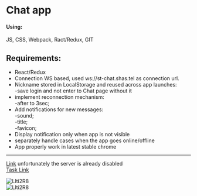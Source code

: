 # Chat app #

#### Using:  ####   
JS, CSS, Webpack, Ract/Redux, GIT

 ## Requirements: ##
* React/Redux 
* Connection WS based, used ws://st-chat.shas.tel as connection url.  
* Nickname stored in LocalStorage and reused across app launches:   
   -save login and not enter to Chat page without it  
* implement reconnection mechanism:  
   -after to 3sec;  
* Add notifications for new messages:  
   -sound;  
   -title;  
   -favicon;  
* Display notification only when app is not visible   
* separately handle cases when the app goes online/offline  
* App properly work in latest stable chrome 

- - - -    
[Link](http://chatapp-3.herokuapp.com/) unfortunately the server is already disabled  
[Task Link](https://github.com/rolling-scopes-school/tasks/blob/master/tasks/chat.md)    

![Llti2R8](https://i.imgur.com/5r1IcPr.png)    
![Llti2R8](https://i.imgur.com/VlgMpdJ.png)    
